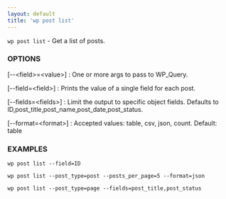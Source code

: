 ```yaml
---
layout: default
title: 'wp post list'
---
```


`wp post list` - Get a list of posts.

### OPTIONS

[\--&lt;field&gt;=&lt;value&gt;]
: One or more args to pass to WP_Query.

[\--field=&lt;field&gt;]
: Prints the value of a single field for each post.

[\--fields=&lt;fields&gt;]
: Limit the output to specific object fields. Defaults to ID,post_title,post_name,post_date,post_status.

[\--format=&lt;format&gt;]
: Accepted values: table, csv, json, count. Default: table

### EXAMPLES

    wp post list --field=ID

    wp post list --post_type=post --posts_per_page=5 --format=json

    wp post list --post_type=page --fields=post_title,post_status

